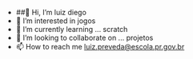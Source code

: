 - ##👋 Hi, I’m  luiz diego
- 👀 I’m interested in jogos
- 🌱 I’m currently learning ... scratch
- 💞️ I’m looking to collaborate on ... projetos
- 📫 How to reach me luiz.preveda@escola.pr.gov.br  

<!---
dingatao/dingatao is a ✨ special ✨ repository because its `README.md` (this file) appears on your GitHub profile.
You can click the Preview link to take a look at your changes.
--->
